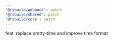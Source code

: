 ```yaml
---
'@rsbuild/webpack': patch
'@rsbuild/shared': patch
'@rsbuild/core': patch
---
```


feat: replace pretty-time and improve time format
